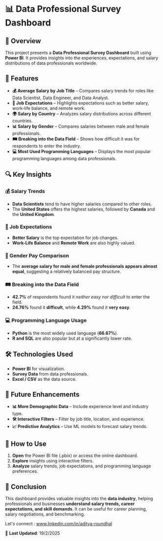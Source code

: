 # 📊 Data Professional Survey Dashboard

## 📝 Overview
This project presents a **Data Professional Survey Dashboard** built using **Power BI**. It provides insights into the experiences, expectations, and salary distributions of data professionals worldwide.

## 🚀 Features
- **💰 Average Salary by Job Title** – Compares salary trends for roles like Data Scientist, Data Engineer, and Data Analyst.
- **🎯 Job Expectations** – Highlights expectations such as better salary, work-life balance, and remote work.
- **🌍 Salary by Country** – Analyzes salary distributions across different countries.
- **📊 Salary by Gender** – Compares salaries between male and female professionals.
- **🛤️ Breaking into the Data Field** – Shows how difficult it was for respondents to enter the industry.
- **💻 Most Used Programming Languages** – Displays the most popular programming languages among data professionals.

## 🔍 Key Insights
### 💰 Salary Trends
- **Data Scientists** tend to have higher salaries compared to other roles.
- The **United States** offers the highest salaries, followed by **Canada** and the **United Kingdom**.

### 🎯 Job Expectations
- **Better Salary** is the top expectation for job changes.
- **Work-Life Balance** and **Remote Work** are also highly valued.

### 🔬 Gender Pay Comparison
- The **average salary for male and female professionals appears almost equal**, suggesting a relatively balanced pay structure.

### 🛤️ Breaking into the Data Field
- **42.7%** of respondents found it *neither easy nor difficult* to enter the field.
- **24.76%** found it **difficult**, while **4.29%** found it **very easy**.

### 💻 Programming Language Usage
- **Python** is the most widely used language (**66.67%**).
- **R and SQL** are also popular but at a significantly lower rate.

## 🛠️ Technologies Used
- **Power BI** for visualization.
- **Survey Data** from data professionals.
- **Excel / CSV** as the data source.

## 🔮 Future Enhancements
- **📊 More Demographic Data** – Include experience level and industry type.
- **🛠️ Interactive Filters** – Filter by job title, location, and experience.
- **📈 Predictive Analytics** – Use ML models to forecast salary trends.

## 📌 How to Use
1. **Open** the Power BI file (.pbix) or access the online dashboard.
2. **Explore** insights using interactive filters.
3. **Analyze** salary trends, job expectations, and programming language preferences.

## 🎯 Conclusion
This dashboard provides valuable insights into the **data industry**, helping professionals and businesses **understand salary trends, career expectations, and skill demands**. It can be useful for career planning, salary negotiations, and benchmarking.

Let's connect : www.linkedin.com/in/aditya-roundhal

📅 **Last Updated**: 19/2/2025
